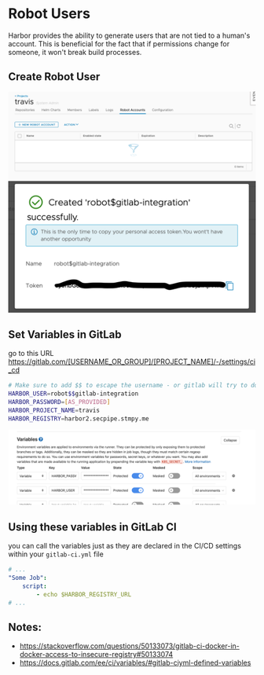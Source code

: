 # Robot Users

Harbor provides the ability to generate users that are not tied to a human's account. This is beneficial for the fact that if permissions change for someone, it won't break build processes.

## Create Robot User

![Create Robot User](images/create_robot_account.png)
![Robot User Credentials](images/robot_user.png)

## Set Variables in GitLab

go to this URL https://gitlab.com/[USERNAME_OR_GROUP]/[PROJECT_NAME]/-/settings/ci_cd

```sh
# Make sure to add $$ to escape the username - or gitlab will try to do variable substitution to it
HARBOR_USER=robot$$gitlab-integration
HARBOR_PASSWORD=[AS_PROVIDED]
HARBOR_PROJECT_NAME=travis
HARBOR_REGISTRY=harbor2.secpipe.stmpy.me
```

![Setting variables in GitLab](images/set_variables_in_gitlab.png)

## Using these variables in GitLab CI

you can call the variables just as they are declared in the CI/CD settings within your `gitlab-ci.yml` file

```yaml
# ...
"Some Job":
    script:
        - echo $HARBOR_REGISTRY_URL
# ...
```

## Notes:
- https://stackoverflow.com/questions/50133073/gitlab-ci-docker-in-docker-access-to-insecure-registry#50133074
- https://docs.gitlab.com/ee/ci/variables/#gitlab-ciyml-defined-variables
